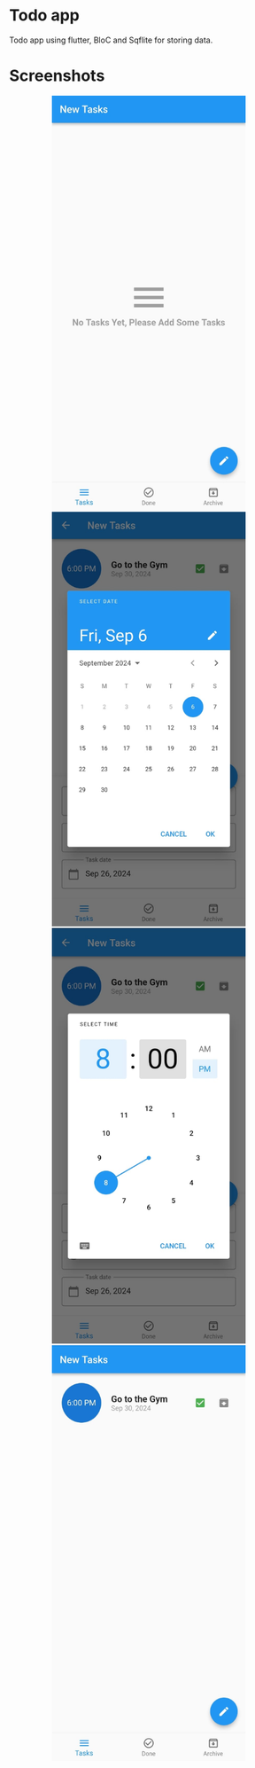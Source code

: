 # Todo app

Todo app using flutter, BloC and Sqflite for storing data. 

# Screenshots

<p align="center">
  <img src="https://github.com/a7mad117/Todo-App/blob/master/Todo-App-Screenshots/Todo%20App%201.jpeg" width="350" title="Home Screen">
  
  <img src="https://github.com/a7mad117/Todo-App/blob/master/Todo-App-Screenshots/Todo%20App%202.jpeg" width="350" title="Change Date">

  <img src="https://github.com/a7mad117/Todo-App/blob/master/Todo-App-Screenshots/Todo%20App%203.jpeg" width="350" title="Change Time">

  <img src="https://github.com/a7mad117/Todo-App/blob/master/Todo-App-Screenshots/Todo%20App%204.jpeg" width="350" title="Tasks">

</p>
